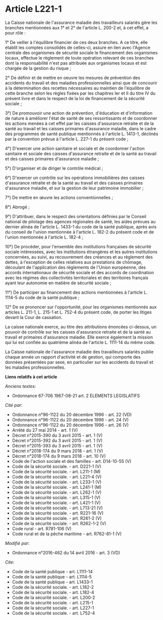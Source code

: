# Article L221-1

La Caisse nationale de l'assurance maladie des travailleurs salariés gère les branches mentionnées aux 1° et 2° de l'article
L. 200-2 et, à cet effet, a pour rôle : 

1° De veiller à l'équilibre financier de ces deux branches. A ce titre, elle établit les comptes consolidés de celles-ci,
assure en lien avec l'Agence centrale des organismes de sécurité sociale le financement des organismes locaux, effectue le
règlement de toute opération relevant de ces branches dont la responsabilité n'est pas attribuée aux organismes locaux et est
chargée de la gestion du risque ; 

2° De définir et de mettre en oeuvre les mesures de prévention des accidents du travail et des maladies professionnelles
ainsi que de concourir à la détermination des recettes nécessaires au maintien de l'équilibre de cette branche selon les
règles fixées par les chapitres Ier et II du titre IV du présent livre et dans le respect de la loi de financement de la
sécurité sociale ; 

3°) De promouvoir une action de prévention, d'éducation et d'information de nature à améliorer l'état de santé de ses
ressortissants et de coordonner les actions menées à cet effet par les caisses d'assurance retraite et de la santé au travail
et les caisses primaires d'assurance maladie, dans le cadre des programmes de santé publique mentionnés à l'article L.
1413-1, déclinés par la convention prévue à l'article L. 227-1 du présent code ; 

4°) D'exercer une action sanitaire et sociale et de coordonner l'action sanitaire et sociale des caisses d'assurance retraite
et de la santé au travail et des caisses primaires d'assurance maladie ; 

5°) D'organiser et de diriger le contrôle médical ; 

6°) D'exercer un contrôle sur les opérations immobilières des caisses d'assurance retraite et de la santé au travail et des
caisses primaires d'assurance maladie, et sur la gestion de leur patrimoine immobilier ; 

7°) De mettre en œuvre les actions conventionnelles ; 

8°) Abrogé ; 

9°) D'attribuer, dans le respect des orientations définies par le Conseil national de pilotage des agences régionales de
santé, les aides prévues au dernier alinéa de l'article L. 1433-1 du code de la santé publique, après avis du conseil de
l'union mentionnée à l'article L. 182-2 du présent code et de l'union mentionnée à l'article L. 182-4 ; 

10°) De procéder, pour l'ensemble des institutions françaises de sécurité sociale intéressées, avec les institutions
étrangères et les autres institutions concernées, au suivi, au recouvrement des créances et au règlement des dettes, à
l'exception de celles relatives aux prestations de chômage, découlant de l'application des règlements de l'Union européenne,
des accords internationaux de sécurité sociale et des accords de coordination avec les régimes des collectivités
territoriales et des territoires français ayant leur autonomie en matière de sécurité sociale ; 

11°) De participer au financement des actions mentionnées à l'article L. 1114-5 du code de la santé publique ; 

12° De se prononcer sur l'opportunité, pour les organismes mentionnés aux articles L. 211-1, L. 215-1 et L. 752-4 du présent
code, de porter les litiges devant la Cour de cassation. 

La caisse nationale exerce, au titre des attributions énoncées ci-dessus, un pouvoir de contrôle sur les caisses d'assurance
retraite et de la santé au travail et primaires d'assurance maladie. Elle exerce également la mission qui lui est confiée au
quatrième alinéa de l'article L. 1111-14 du même code. 

La Caisse nationale de l'assurance maladie des travailleurs salariés publie chaque année un rapport d'activité et de gestion,
qui comporte des données présentées par sexe, en particulier sur les accidents du travail et les maladies professionnelles.

**Liens relatifs à cet article**

_Anciens textes_:

  - Ordonnance 67-706 1967-08-21 art. 2 ELEMENTS LEGISLATIFS

_Cité par_:

  - Ordonnance n°96-1122 du 20 décembre 1996 - art. 22 (VD)
  - Ordonnance n°96-1122 du 20 décembre 1996 - art. 24 (V)
  - Ordonnance n°96-1122 du 20 décembre 1996 - art. 26 (V)
  - Arrêté du 27 mai 2014 - art. 1 (V)
  - Décret n°2015-390 du 3 avril 2015 - art. 1 (V)
  - Décret n°2015-392 du 3 avril 2015 - art. 1 (V)
  - Décret n°2015-393 du 3 avril 2015 - art. 1 (V)
  - Décret n°2018-174 du 9 mars 2018 - art. 1 (V)
  - Décret n°2018-174 du 9 mars 2018 - art. 10 (V)
  - Code de l'action sociale et des familles - art. D14-10-55 (V)
  - Code de la sécurité sociale. - art. D221-1 (V)
  - Code de la sécurité sociale. - art. L211-1 (M)
  - Code de la sécurité sociale. - art. L221-4 (V)
  - Code de la sécurité sociale. - art. L233-1 (V)
  - Code de la sécurité sociale. - art. L241-1 (M)
  - Code de la sécurité sociale. - art. L262-1 (V)
  - Code de la sécurité sociale. - art. L315-1 (V)
  - Code de la sécurité sociale. - art. L421-1 (V)
  - Code de la sécurité sociale. - art. L713-21 (V)
  - Code de la sécurité sociale. - art. R221-16 (V)
  - Code de la sécurité sociale. - art. R261-2 (V)
  - Code de la sécurité sociale. - art. R262-1-2 (V)
  - Code rural - art. R781-106 (V)
  - Code rural et de la pêche maritime - art. R762-81-1 (V)

_Modifié par_:

  - Ordonnance n°2016-462 du 14 avril 2016 - art. 3 (VD)

_Cite_:

  - Code de la santé publique - art. L1111-14
  - Code de la santé publique - art. L1114-5
  - Code de la santé publique - art. L1433-1
  - Code de la sécurité sociale. - art. L182-2
  - Code de la sécurité sociale. - art. L182-4
  - Code de la sécurité sociale. - art. L200-2
  - Code de la sécurité sociale. - art. L215-1
  - Code de la sécurité sociale. - art. L227-1
  - Code de la sécurité sociale. - art. L752-4
